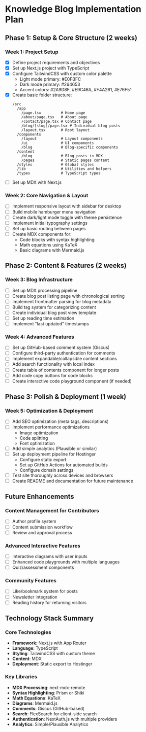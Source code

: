 # Knowledge Blog Implementation Plan

## Phase 1: Setup & Core Structure (2 weeks)

### Week 1: Project Setup
- [x] Define project requirements and objectives
- [x] Set up Next.js project with TypeScript
- [x] Configure TailwindCSS with custom color palette
  - Light mode primary: #E0FBFC
  - Dark mode primary: #264653
  - Accent colors: #2A9D8F, #E9C46A, #F4A261, #E76F51
- [x] Create basic folder structure:
  ```
  /src
    /app
      /page.tsx         # Home page
      /about/page.tsx   # About page
      /contact/page.tsx # Contact page
      /blog/[slug]/page.tsx # Individual blog posts
      /layout.tsx       # Root layout
    /components
      /layout           # Layout components
      /ui               # UI components
      /blog             # Blog-specific components
    /content
      /blog             # Blog posts in MDX
      /pages            # Static pages content
    /styles             # Global styles
    /lib                # Utilities and helpers
    /types              # TypeScript types
  ```
- [ ] Set up MDX with Next.js

### Week 2: Core Navigation & Layout
- [ ] Implement responsive layout with sidebar for desktop
- [ ] Build mobile hamburger menu navigation
- [ ] Create dark/light mode toggle with theme persistence
- [ ] Implement initial typography settings
- [ ] Set up basic routing between pages
- [ ] Create MDX components for:
  - Code blocks with syntax highlighting
  - Math equations using KaTeX
  - Basic diagrams with Mermaid.js

## Phase 2: Content & Features (2 weeks)

### Week 3: Blog Infrastructure
- [ ] Set up MDX processing pipeline
- [ ] Create blog post listing page with chronological sorting
- [ ] Implement frontmatter parsing for blog metadata
- [ ] Build tag system for categorizing content
- [ ] Create individual blog post view template
- [ ] Set up reading time estimation
- [ ] Implement "last updated" timestamps

### Week 4: Advanced Features
- [ ] Set up GitHub-based comment system (Giscus)
- [ ] Configure third-party authentication for comments
- [ ] Implement expandable/collapsible content sections
- [ ] Add search functionality with local index
- [ ] Create table of contents component for longer posts
- [ ] Add code copy buttons for code blocks
- [ ] Create interactive code playground component (if needed)

## Phase 3: Polish & Deployment (1 week)

### Week 5: Optimization & Deployment
- [ ] Add SEO optimization (meta tags, descriptions)
- [ ] Implement performance optimizations
  - Image optimization
  - Code splitting
  - Font optimization
- [ ] Add simple analytics (Plausible or similar)
- [ ] Set up deployment pipeline for Hostinger
  - Configure static export
  - Set up GitHub Actions for automated builds
  - Configure domain settings
- [ ] Test site thoroughly across devices and browsers
- [ ] Create README and documentation for future maintenance

## Future Enhancements

### Content Management for Contributors
- [ ] Author profile system
- [ ] Content submission workflow
- [ ] Review and approval process

### Advanced Interactive Features
- [ ] Interactive diagrams with user inputs
- [ ] Enhanced code playgrounds with multiple languages
- [ ] Quiz/assessment components

### Community Features
- [ ] Like/bookmark system for posts
- [ ] Newsletter integration
- [ ] Reading history for returning visitors

## Technology Stack Summary

### Core Technologies
- **Framework**: Next.js with App Router
- **Language**: TypeScript
- **Styling**: TailwindCSS with custom theme
- **Content**: MDX
- **Deployment**: Static export to Hostinger

### Key Libraries
- **MDX Processing**: next-mdx-remote
- **Syntax Highlighting**: Prism or Shiki
- **Math Equations**: KaTeX
- **Diagrams**: Mermaid.js
- **Comments**: Giscus (GitHub-based)
- **Search**: FlexSearch for client-side search
- **Authentication**: NextAuth.js with multiple providers
- **Analytics**: Simple/Plausible Analytics
